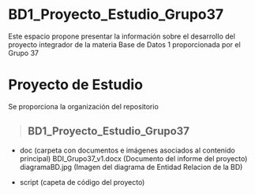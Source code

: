# BD1_Proyecto_Estudio_Grupo37
Este espacio propone presentar la información sobre el desarrollo del proyecto integrador de la materia Base de Datos 1 proporcionada por el Grupo 37

# Proyecto de Estudio
Se proporciona la organización del repositorio

> ## BD1_Proyecto_Estudio_Grupo37
- doc (carpeta con documentos e imágenes asociados al contenido principal)
	  BDI_Grupo37_v1.docx (Documento del informe del proyecto)
	  diagramaBD.jpg (Imagen del diagrama de Entidad Relacion de la BD)

- script (capeta de código del proyecto)

